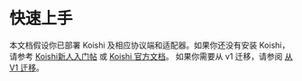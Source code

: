 
# 快速上手
本文档假设你已部署 Koishi 及相应协议端和适配器。如果你还没有安装 Koishi，请参考 [Koishi新人入门帖](https://forum.koishi.xyz/t/topic/556) 或 [Koishi 官方文档](https://koishi.chat/zh-CN/)。
如果你需要从 v1 迁移，请参阅 [从 V1 迁移](migrate-from-v1)。


<!--stackedit_data:
eyJoaXN0b3J5IjpbLTM0OTc3NjU2Ml19
-->